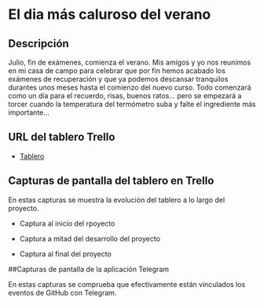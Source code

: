 # El dia más caluroso del verano

## Descripción

Julio, fin de exámenes, comienza el verano. Mis amigos y yo nos reunimos en mi casa de campo para celebrar que por fin hemos acabado los exámenes de recuperación y que ya podemos descansar tranquilos durantes unos meses hasta el comienzo del nuevo curso.
Todo comenzará como un día para el recuerdo, risas, buenos ratos... pero se empezará a torcer cuando la temperatura del termómetro suba y falte el ingrediente más importante...


## URL del tablero Trello
* [Tablero](https://trello.com/b/1lowsWU3/pr%C3%A1ctica-2-desarrollo-%C3%A1gil)

## Capturas de pantalla del tablero en Trello

En estas capturas se muestra la evolución del tablero a lo largo del proyecto.
* Captura al inicio del rpoyecto

* Captura a mitad del desarrollo del proyecto

* Captura al final del proyecto


##Capturas de pantalla de la aplicación Telegram

En estas capturas se comprueba que efectivamente están vinculados los eventos de GitHub con Telegram.
